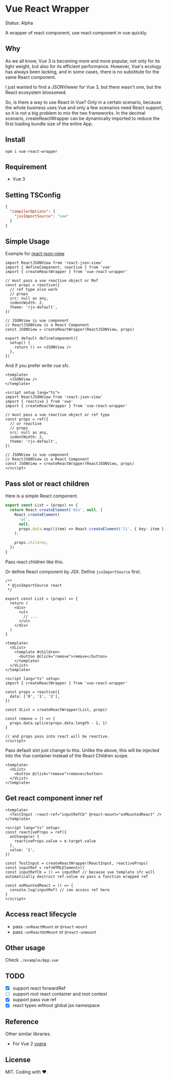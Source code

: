 # Vue React Wrapper

Status: Alpha

A wrapper of react component, use react component in vue quickly.

## Why

As we all know, Vue 3 is becoming more and more popular, not only for its light weight, but also for its efficient performance. However, Vue's ecology has always been lacking, and in some cases, there is no substitute for the same React component.

I just wanted to find a JSONViewer for Vue 3, but there wasn't one, but the React ecosystem blossomed.

So, is there a way to use React in Vue? Only in a certain scenario, because the whole business uses Vue and only a few scenarios need React support, so it is not a big problem to mix the two frameworks. In the decimal scenario, createReactWrapper can be dynamically imported to reduce the first loading bundle size of the entire App.

## Install

```
npm i vue-react-wrapper
```

## Requirement

- Vue 3

## Setting TSConfig

```json
{
  "compilerOptions": {
    "jsxImportSource": "vue"
  }
}
```

## Simple Usage

Example for [react-json-view](https://github.com/mac-s-g/react-json-view)

```tsx
import ReactJSONView from 'react-json-view'
import { defineComponent, reactive } from 'vue'
import { createReactWrapper } from 'vue-react-wrapper'

// must pass a vue reactive object or Ref
const props = reactive({
  // ref type also work
  // props
  src: null as any,
  indentWidth: 2,
  theme: 'rjv-default',
})

// JSONView is vue component
// ReactJSONView is a React Component
const JSONView = createReactWrapper(ReactJSONView, props)

export default defineComponent({
  setup() {
    return () => <JSONView />
  },
})
```

And if you prefer write vue sfc.

```vue
<template>
  <JSONView />
</template>

<script setup lang="ts">
import ReactJSONView from 'react-json-view'
import { reactive } from 'vue'
import { createReactWrapper } from 'vue-react-wrapper'

// must pass a vue reactive object or ref type
const props = ref({
  // or reactive
  // props
  src: null as any,
  indentWidth: 2,
  theme: 'rjv-default',
})

// JSONView is vue component
// ReactJSONView is a React Component
const JSONView = createReactWrapper(ReactJSONView, props)
</script>
```

## Pass slot or react children

Here is a simple React component.

```ts
export const List = (props) => {
  return React.createElement('div', null, [
    React.createElement(
      'ul',
      null,
      props.data.map((item) => React.createElement('li', { key: item }, item)),
    ),

    props.children,
  ])
}
```

Pass react children like this.

Or define React component by JSX. Define `jsxImportSource` first.

```tsx
/**
 * @jsxImportSource react
 */

export const List = (props) => {
  return (
    <div>
      <ul>
        // ...
      </ul>
    </div>
  )
}
```

```vue
<template>
  <VList>
    <template #children>
      <button @click="remove">remove</button>
    </template>
  </VList>
</template>

<script lang="ts" setup>
import { createReactWrapper } from 'vue-react-wrapper'

const props = reactive({
  data: ['0', '1', '2'],
})

const VList = createReactWrapper(List, props)

const remove = () => {
  props.data.splice(props.data.length - 1, 1)
}

// and props pass into react will be reactive.
</script>
```

Pass default slot just change to this. Unlike the above, this will be injected into the Vue container instead of the React Children scope.

```vue
<template>
  <VList>
    <button @click="remove">remove</button>
  </VList>
</template>
```

## Get react component inner ref

```vue
<template>
  <TestInput :react-ref="inputRefCb" @react-mount="onMountedReact" />
</template>

<script lang="ts" setup>
const reactiveProps = ref({
  onChange(e) {
    reactiveProps.value = e.target.value
  },
  value: '1',
})

const TestInput = createReactWrapper(ReactInput, reactiveProps)
const inputRef = ref<HTMLElement>()
const inputRefCb = () => inputRef // because vue template sfc will automatically destruct ref.value so pass a function wrapped ref

const onMountedReact = () => {
  console.log(inputRef) // can access ref here
}
</script>
```

## Access react lifecycle

- pass `:onReactMount` or `@react-mount`
- pass `:onReactUnMount` or `@react-unmount`

## Other usage

Check `./example/App.vue`

## TODO

- [x] support react forwardRef
- [ ] support root react container and root context
- [x] support pass vue ref
- [x] react types without global jsx namespace

## Reference

Other similar libraries.

- For Vue 2 [vuera](https://github.com/akxcv/vuera)

## License

MIT. Coding with ❤.

